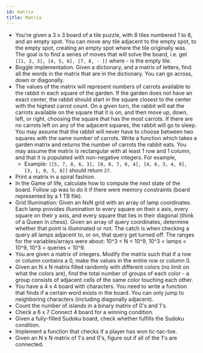 ```yaml
---
id: matrix
title: Matrix
---
```


- You're given a 3 x 3 board of a tile puzzle, with 8 tiles numbered 1 to 8, and an empty spot. You can move any tile adjacent to the empty spot, to the empty spot, creating an empty spot where the tile originally was. The goal is to find a series of moves that will solve the board, i.e. get `[[1, 2, 3], [4, 5, 6], [7, 8, - ]]` where - is the empty tile.
- Boggle implementation. Given a dictionary, and a matrix of letters, find all the words in the matrix that are in the dictionary. You can go across, down or diagonally.
- The values of the matrix will represent numbers of carrots available to the rabbit in each square of the garden. If the garden does not have an exact center, the rabbit should start in the square closest to the center with the highest carrot count. On a given turn, the rabbit will eat the carrots available on the square that it is on, and then move up, down, left, or right, choosing the square that has the most carrots. If there are no carrots left on any of the adjacent squares, the rabbit will go to sleep. You may assume that the rabbit will never have to choose between two squares with the same number of carrots. Write a function which takes a garden matrix and returns the number of carrots the rabbit eats. You may assume the matrix is rectangular with at least 1 row and 1 column, and that it is populated with non-negative integers. For example,
  - Example: `[[5, 7, 8, 6, 3], [0, 0, 7, 0, 4], [4, 6, 3, 4, 9], [3, 1, 0, 5, 8]]` should return `27`.
- Print a matrix in a spiral fashion.
- In the Game of life, calculate how to compute the next state of the board. Follow up was to do it if there were memory constraints (board represented by a 1 TB file).
- Grid Illumination: Given an NxN grid with an array of lamp coordinates. Each lamp provides illumination to every square on their x axis, every square on their y axis, and every square that lies in their diagonal (think of a Queen in chess). Given an array of query coordinates, determine whether that point is illuminated or not. The catch is when checking a query all lamps adjacent to, or on, that query get turned off. The ranges for the variables/arrays were about: 10^3 < N < 10^9, 10^3 < lamps < 10^9, 10^3 < queries < 10^9.
- You are given a matrix of integers. Modify the matrix such that if a row or column contains a 0, make the values in the entire row or column 0.
- Given an N x N matrix filled randomly with different colors (no limit on what the colors are), find the total number of groups of each color - a group consists of adjacent cells of the same color touching each other.
- You have a 4 x 4 board with characters. You need to write a function that finds if a certain word exists in the board. You can only jump to neighboring characters (including diagonally adjacent).
- Count the number of islands in a binary matrix of 0's and 1's.
- Check a 6 x 7 Connect 4 board for a winning condition.
- Given a fully-filled Sudoku board, check whether fulfills the Sudoku condition.
- Implement a function that checks if a player has won tic-tac-toe.
- Given an N x N matrix of 1's and 0's, figure out if all of the 1's are connected.
